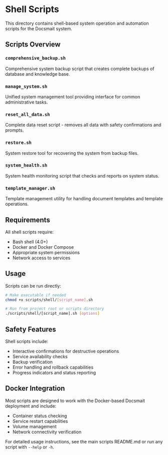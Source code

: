 # Shell Scripts

This directory contains shell-based system operation and automation scripts for the Docsmait system.

## Scripts Overview

### `comprehensive_backup.sh`
Comprehensive system backup script that creates complete backups of database and knowledge base.

### `manage_system.sh`
Unified system management tool providing interface for common administrative tasks.

### `reset_all_data.sh`
Complete data reset script - removes all data with safety confirmations and prompts.

### `restore.sh`
System restore tool for recovering the system from backup files.

### `system_health.sh`
System health monitoring script that checks and reports on system status.

### `template_manager.sh`
Template management utility for handling document templates and template operations.

## Requirements

All shell scripts require:
- Bash shell (4.0+)
- Docker and Docker Compose
- Appropriate system permissions
- Network access to services

## Usage

Scripts can be run directly:

```bash
# Make executable if needed
chmod +x scripts/shell/[script_name].sh

# Run from project root or scripts directory
./scripts/shell/[script_name].sh [options]
```

## Safety Features

Shell scripts include:
- Interactive confirmations for destructive operations
- Service availability checks
- Backup verification
- Error handling and rollback capabilities
- Progress indicators and status reporting

## Docker Integration

Most scripts are designed to work with the Docker-based Docsmait deployment and include:
- Container status checking
- Service restart capabilities
- Volume management
- Network connectivity verification

For detailed usage instructions, see the main scripts README.md or run any script with `--help` or `-h`.